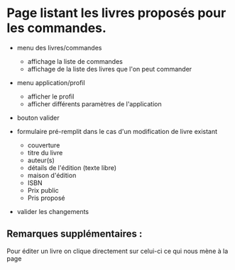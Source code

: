 # Page listant les livres proposés pour les commandes.

- menu des livres/commandes
  - affichage la liste de commandes
  - affichage de la liste des livres que l'on peut commander
- menu application/profil
  - afficher le profil
  - afficher différents paramètres de l'application
- bouton valider

- formulaire pré-remplit dans le cas d'un modification de livre existant

  - couverture
  - titre du livre
  - auteur(s)
  - détails de l'édition (texte libre)
  - maison d'édition
  - ISBN
  - Prix public
  - Pris proposé

- valider les changements

## Remarques supplémentaires :

Pour éditer un livre on clique directement sur celui-ci ce qui nous mène à la page
